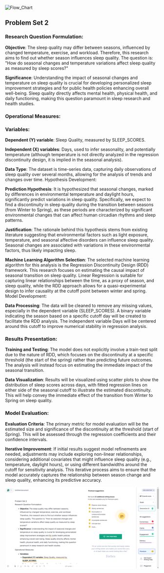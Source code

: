 ![Flow_Chart](https://github.com/Rising-Stars-by-Sunshine/STATS201-Qinyi-Chen-PS2/blob/main/Method)
## Problem Set 2

### Research Question Formulation:
**Objective**: The sleep quality may differ between seasons, influenced by changed temperature, exercise, and workload. Therefore, this research aims to find out whether season influences sleep quality. The question is: "How do seasonal changes and temperature variations affect sleep quality as measured by sleep scores?"

**Significance**: Understanding the impact of seasonal changes and temperature on sleep quality is crucial for developing personalized sleep improvement strategies and for public health policies enhancing overall well-being. Sleep quality directly affects mental health, physical health, and daily functioning, making this question paramount in sleep research and health studies.

### Operational Measures:

### Variables:

**Dependent (Y) variable**: Sleep Quality, measured by SLEEP_SCORES.

**Independent (X) variables**: Days, used to infer seasonality, and potentially temperature (although temperature is not directly analyzed in the regression discontinuity design, it is implied in the seasonal analysis).

**Data Type**: The dataset is time-series data, capturing daily observations of sleep quality over several months, allowing for the analysis of trends and changes over time.
Hypothesis Development:

**Prediction Hypothesis**: It is hypothesized that seasonal changes, marked by differences in environmental temperature and daylight hours, significantly predict variations in sleep quality. Specifically, we expect to find a discontinuity in sleep quality during the transition between seasons (from Winter to Spring), as these periods are characterized by significant environmental changes that can affect human circadian rhythms and sleep patterns.

**Justification**: The rationale behind this hypothesis stems from existing literature suggesting that environmental factors such as light exposure, temperature, and seasonal affective disorders can influence sleep quality. Seasonal changes are associated with variations in these environmental factors, thus likely impacting sleep.

**Machine Learning Algorithm Selection**: The selected machine learning algorithm for this analysis is the Regression Discontinuity Design (RDD) framework. This research focuses on estimating the causal impact of seasonal transition on sleep quality. Linear Regression is suitable for capturing linear relationships between the time, as a proxy of season, and sleep quality, while the RDD approach allows for a quasi-experimental design to infer causality at the cutoff point between winter and spring.
Model Development:

**Data Processing**: The data will be cleaned to remove any missing values, especially in the dependent variable (SLEEP_SCORES). A binary variable indicating the season based on a specific cutoff day will be created to facilitate the RDD analysis. The independent variable Days will be centered around this cutoff to improve numerical stability in regression analysis.

### Results Presentation:

**Training and Testing**: The model does not explicitly involve a train-test split due to the nature of RDD, which focuses on the discontinuity at a specific threshold (the start of the spring) rather than predicting future outcomes. The analysis will instead focus on estimating the immediate impact of the seasonal transition.

**Data Visualization**: Results will be visualized using scatter plots to show the distribution of sleep scores across days, with fitted regression lines on either side of the seasonal cutoff to illustrate the estimated discontinuity. This will help convey the immediate effect of the transition from Winter to Spring on sleep quality.

### Model Evaluation:

**Evaluation Criteria**: The primary metric for model evaluation will be the estimated size and significance of the discontinuity at the threshold (start of Spring). This will be assessed through the regression coefficients and their confidence intervals.

**Iterative Improvement**: If initial results suggest model refinements are needed, adjustments may include exploring non-linear relationships, considering additional covariates that might influence sleep quality (e.g., temperature, daylight hours), or using different bandwidths around the cutoff for sensitivity analysis. This iterative process aims to ensure that the model accurately captures the relationship between season change and sleep quality, enhancing its predictive accuracy.

![Grammarly_2](https://github.com/Annieqyc/STATS201-Qinyi-Chen/blob/main/Method/Grammarly_2.png)

